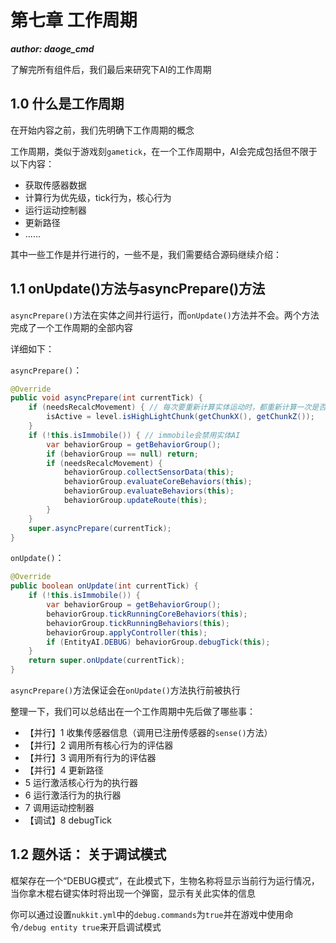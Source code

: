 # 第七章 工作周期

_**author: daoge_cmd**_

了解完所有组件后，我们最后来研究下AI的工作周期

## 1.0 什么是工作周期

在开始内容之前，我们先明确下工作周期的概念

工作周期，类似于游戏刻```gametick```，在一个工作周期中，AI会完成包括但不限于以下内容：

- 获取传感器数据
- 计算行为优先级，tick行为，核心行为
- 运行运动控制器
- 更新路径
- ......

其中一些工作是并行进行的，一些不是，我们需要结合源码继续介绍：

## 1.1 onUpdate()方法与asyncPrepare()方法

```asyncPrepare()```方法在实体之间并行运行，而```onUpdate()```方法并不会。两个方法完成了一个工作周期的全部内容

详细如下：

```asyncPrepare()```：

```java
@Override
public void asyncPrepare(int currentTick) {
    if (needsRecalcMovement) { // 每次要重新计算实体运动时，都重新计算一次是否活跃
        isActive = level.isHighLightChunk(getChunkX(), getChunkZ());
    }
    if (!this.isImmobile()) { // immobile会禁用实体AI
        var behaviorGroup = getBehaviorGroup();
        if (behaviorGroup == null) return;
        if (needsRecalcMovement) {
            behaviorGroup.collectSensorData(this);
            behaviorGroup.evaluateCoreBehaviors(this);
            behaviorGroup.evaluateBehaviors(this);
            behaviorGroup.updateRoute(this);
        }
    }
    super.asyncPrepare(currentTick);
}
```

```onUpdate()```：

```java
@Override
public boolean onUpdate(int currentTick) {
    if (!this.isImmobile()) {
        var behaviorGroup = getBehaviorGroup();
        behaviorGroup.tickRunningCoreBehaviors(this);
        behaviorGroup.tickRunningBehaviors(this);
        behaviorGroup.applyController(this);
        if (EntityAI.DEBUG) behaviorGroup.debugTick(this);
    }
    return super.onUpdate(currentTick);
}
```

```asyncPrepare()```方法保证会在```onUpdate()```方法执行前被执行

整理一下，我们可以总结出在一个工作周期中先后做了哪些事：

- 【并行】1 收集传感器信息（调用已注册传感器的```sense()```方法）
- 【并行】2 调用所有核心行为的评估器
- 【并行】3 调用所有行为的评估器
- 【并行】4 更新路径
- 5 运行激活核心行为的执行器
- 6 运行激活行为的执行器
- 7 调用运动控制器
- 【调试】8 debugTick

## 1.2 题外话： 关于调试模式

框架存在一个“DEBUG模式”，在此模式下，生物名称将显示当前行为运行情况，当你拿木棍右键实体时将出现一个弹窗，显示有关此实体的信息

你可以通过设置```nukkit.yml```中的```debug.commands```为```true```并在游戏中使用命令```/debug entity true```来开启调试模式
